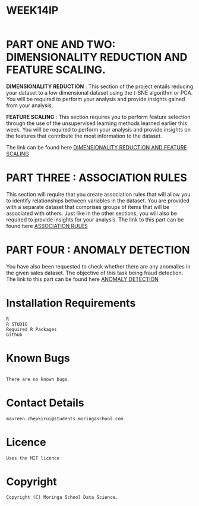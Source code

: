 # WEEK14IP
```DETERMINING INFORMED MARKETING STRATEGIES: that will result in the highest no. of sales (total price including tax). using unsupervised learning techniques and later providing recommendations based on your insights.
```
# PART ONE AND TWO: DIMENSIONALITY REDUCTION AND FEATURE SCALING.

**DIMENSIONALITY REDUCTION** : This section of the project entails reducing your dataset to a low dimensional dataset using the t-SNE algorithm or PCA. You will be required to perform your analysis and provide insights gained from your analysis.

**FEATURE SCALING** : This section requires you to perform feature selection through the use of the unsupervised learning methods learned earlier this week. You will be required to perform your analysis and provide insights on the features that contribute the most information to the dataset.

The link can be found here [DIMENSIONALITY REDUCTION AND FEATURE SCALING](http://rpubs.com/Maureenbett/885317)

# PART THREE : ASSOCIATION RULES

This section will require that you create association rules that will allow you to identify relationships between variables in the dataset. You are provided with a separate dataset that comprises groups of items that will be associated with others. Just like in the other sections, you will also be required to provide insights for your analysis.
 The link to this part can be found here [ASSOCIATION RULES](http://rpubs.com/Maureenbett/885045)
 
 # PART FOUR : ANOMALY DETECTION
 
 You have also been requested to check whether there are any anomalies in the given sales dataset. The objective of this task being fraud detection.
 The link to this part can be found here [ANOMALY DETECTION](http://rpubs.com/Maureenbett/885071)
 
 # Installation Requirements

```
R
R STUDIO
Required R Packages
Github
```

# Known Bugs
```

There are no known bugs
```



# Contact Details
```
maureen.chepkirui@students.moringaschool.com
```

# Licence
```
Uses the MIT licence
```
# Copyright
```
Copyright (C) Moringa School Data Science.
```


